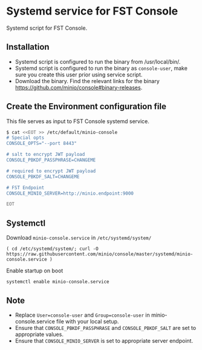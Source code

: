 # Systemd service for FST Console

Systemd script for FST Console.

## Installation

- Systemd script is configured to run the binary from /usr/local/bin/.
- Systemd script is configured to run the binary as `console-user`, make sure you create this user prior using service script.
- Download the binary. Find the relevant links for the binary https://github.com/minio/console#binary-releases.

## Create the Environment configuration file

This file serves as input to FST Console systemd service.

```sh
$ cat <<EOT >> /etc/default/minio-console
# Special opts
CONSOLE_OPTS="--port 8443"

# salt to encrypt JWT payload
CONSOLE_PBKDF_PASSPHRASE=CHANGEME

# required to encrypt JWT payload
CONSOLE_PBKDF_SALT=CHANGEME

# FST Endpoint
CONSOLE_MINIO_SERVER=http://minio.endpoint:9000

EOT
```

## Systemctl

Download `minio-console.service` in  `/etc/systemd/system/`

```
( cd /etc/systemd/system/; curl -O https://raw.githubusercontent.com/minio/console/master/systemd/minio-console.service )
```

Enable startup on boot

```
systemctl enable minio-console.service
```

## Note

- Replace ``User=console-user`` and ``Group=console-user`` in minio-console.service file with your local setup.
- Ensure that ``CONSOLE_PBKDF_PASSPHRASE`` and ``CONSOLE_PBKDF_SALT`` are set to appropriate values.
- Ensure that ``CONSOLE_MINIO_SERVER`` is set to appropriate server endpoint.
